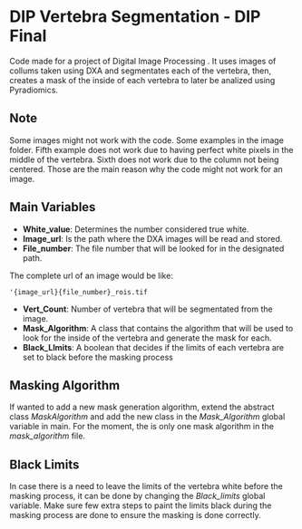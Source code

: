 # DIP Vertebra Segmentation - DIP Final
Code made for a project of Digital Image Processing . It uses images of collums taken using DXA and segmentates each of the vertebra, then, creates a mask of the inside of each vertebra to later be analized using Pyradiomics.

## Note
Some images might not work with the code. Some examples in the image folder. Fifth example does not work due to having perfect white pixels
in the middle of the vertebra. Sixth does not work due to the column not being centered.
Those are the main reason why the code might not work for an image.
## Main Variables
* **White_value**: Determines the number considered true white.
* **Image_url**: Is the path where the DXA images will be read and stored.
* **File_number**: The file number that will be looked for in the designated path.

The complete url of an image would be like:
```
'{image_url}{file_number}_rois.tif
```
* **Vert_Count**: Number of vertebra that will be segmentated from the image.
* **Mask_Algorithm**: A class that contains the algorithm that will be used to look for the inside of the vertebra and generate the mask for each.
* **Black_LImits**: A boolean that decides if the limits of each vertebra are set to black before the masking process

## Masking Algorithm
If wanted to add a new mask generation algorithm, extend the abstract class *MaskAlgorithm* and add the new class in the *Mask_Algorithm* global variable in main.
For the moment, the is only one mask algorithm in the *mask_algorithm* file.

## Black Limits
In case there is a need to leave the limits of the vertebra white before the masking process, it can be done by changing the *Black_limits* global variable. Make sure few extra steps to paint the limits black during the masking process are done to ensure the masking is done correctly.
